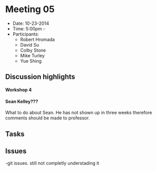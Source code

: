 # Meeting 05
- Date: 10-23-2014
- Time: 5:00pm - 
- Participants:
	- Robert Hromada
	- David Su
	- Colby Stone
	- Mike Turley
	- Yue Shing

## Discussion highlights

#### Workshop 4

#### Sean Kelley???
<p>
What to do about Sean.  He has not shown up in three weeks therefore comments should be made to professor.
</p>

## Tasks


## Issues
-git issues. still not completly understading it
